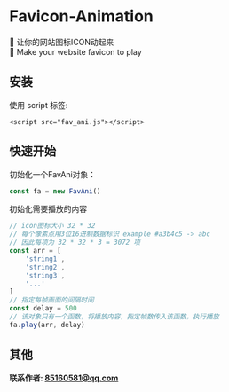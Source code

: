 # Favicon-Animation
🍭 让你的网站图标ICON动起来  
🍭 Make your website favicon to play

## 安装
使用 script 标签:
```
<script src="fav_ani.js"></script>
```

## 快速开始
初始化一个FavAni对象：
```js
const fa = new FavAni()
```
初始化需要播放的内容
```js
// icon图标大小 32 * 32
// 每个像素点用3位16进制数据标识 example #a3b4c5 -> abc
// 因此每项为 32 * 32 * 3 = 3072 项
const arr = [
    'string1',
    'string2',
    'string3',
    '...'
]
// 指定每帧画面的间隔时间
const delay = 500
// 该对象只有一个函数，将播放内容，指定帧数传入该函数，执行播放
fa.play(arr, delay)
```

## 其他
**联系作者: 85160581@qq.com** 
